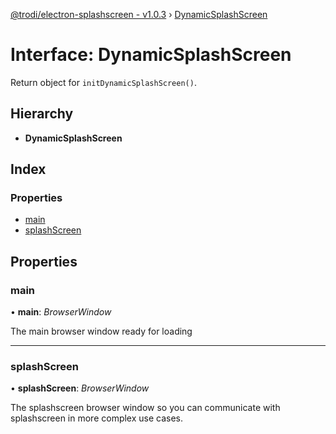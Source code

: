 [@trodi/electron-splashscreen - v1.0.3](../README.md) › [DynamicSplashScreen](dynamicsplashscreen.md)

# Interface: DynamicSplashScreen

Return object for `initDynamicSplashScreen()`.

## Hierarchy

* **DynamicSplashScreen**

## Index

### Properties

* [main](dynamicsplashscreen.md#main)
* [splashScreen](dynamicsplashscreen.md#splashscreen)

## Properties

###  main

• **main**: *BrowserWindow*

The main browser window ready for loading

___

###  splashScreen

• **splashScreen**: *BrowserWindow*

The splashscreen browser window so you can communicate with splashscreen in more complex use cases.
